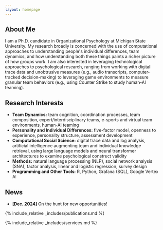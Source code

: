 ```yaml
---
layout: homepage
---
```


## About Me

I am a Ph.D. candidate in Organizational Psychology at Michigan State University. My research broadly is concerned with the use of computational approaches to understanding people's individual differences, team dynamics, and how understanding both these things paints a richer picture of how groups work. I am also interested in leveraging technological approaches to psychological research, ranging from working with digital trace data and unobtrusive measures (e.g., audio transcripts, computer-tracked decision-making) to leveraging game environments to measure granular team behaviors (e.g., using Counter Strike to study human-AI teaming). 

## Research Interests

- **Team Dynamics:** team cognition, coordination processes, team composition, expert/interdisciplinary teams, e-sports and virtual team environments, human-AI teaming
- **Personality and Individual Differences:** five-factor model, openness to experience, personality structure, assessment development
- **Computational Social Science:** digital trace data and log analysis, artificial intelligence augmenting team and individual knowledge retrieval, using large language models and neural transformer architectures to examine psychological construct validity
- **Methods:** natural language processing (NLP), social network analysis (SNA), factor analysis, linear and logistic regression, survey design
- **Programming and Other Tools:** R, Python, Grafana (SQL), Google Vertex AI

## News

- **[Dec. 2024]** On the hunt for new opportunities!

{% include_relative _includes/publications.md %}

{% include_relative _includes/services.md %}
